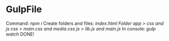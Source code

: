 # GulpFile
Command:
*npm i*
Create folders and files:
*index.html
Folder app > css and js
css > main.css and media.css
js > lib.js and main.js*
In console:
*gulp watch*
DONE!
